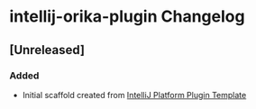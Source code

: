 <!-- Keep a Changelog guide -> https://keepachangelog.com -->

# intellij-orika-plugin Changelog

## [Unreleased]
### Added
- Initial scaffold created from [IntelliJ Platform Plugin Template](https://github.com/JetBrains/intellij-platform-plugin-template)
